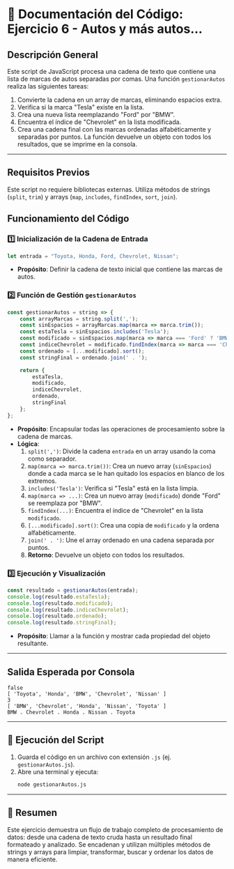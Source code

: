 # 🚗 Documentación del Código: Ejercicio 6 - Autos y más autos...

## Descripción General

Este script de JavaScript procesa una cadena de texto que contiene una lista de marcas de autos separadas por comas. Una función `gestionarAutos` realiza las siguientes tareas:
1.  Convierte la cadena en un array de marcas, eliminando espacios extra.
2.  Verifica si la marca "Tesla" existe en la lista.
3.  Crea una nueva lista reemplazando "Ford" por "BMW".
4.  Encuentra el índice de "Chevrolet" en la lista modificada.
5.  Crea una cadena final con las marcas ordenadas alfabéticamente y separadas por puntos.
La función devuelve un objeto con todos los resultados, que se imprime en la consola.

---

## Requisitos Previos

Este script no requiere bibliotecas externas. Utiliza métodos de strings (`split`, `trim`) y arrays (`map`, `includes`, `findIndex`, `sort`, `join`).

## Funcionamiento del Código

### 1️⃣ Inicialización de la Cadena de Entrada
```js
let entrada = "Toyota, Honda, Ford, Chevrolet, Nissan";
```
*   **Propósito**: Definir la cadena de texto inicial que contiene las marcas de autos.

### 2️⃣ Función de Gestión `gestionarAutos`
```js
const gestionarAutos = string => {
    const arrayMarcas = string.split(',');
    const sinEspacios = arrayMarcas.map(marca => marca.trim());
    const estaTesla = sinEspacios.includes('Tesla');
    const modificado = sinEspacios.map(marca => marca === 'Ford' ? 'BMW' : marca);
    const indiceChevrolet = modificado.findIndex(marca => marca === 'Chevrolet');
    const ordenado = [...modificado].sort();
    const stringFinal = ordenado.join(' . ');

    return {
        estaTesla,
        modificado,
        indiceChevrolet,
        ordenado,
        stringFinal
    };
};
```
*   **Propósito**: Encapsular todas las operaciones de procesamiento sobre la cadena de marcas.
*   **Lógica**:
    1.  `split(',')`: Divide la cadena `entrada` en un array usando la coma como separador.
    2.  `map(marca => marca.trim())`: Crea un nuevo array (`sinEspacios`) donde a cada marca se le han quitado los espacios en blanco de los extremos.
    3.  `includes('Tesla')`: Verifica si "Tesla" está en la lista limpia.
    4.  `map(marca => ...)`: Crea un nuevo array (`modificado`) donde "Ford" se reemplaza por "BMW".
    5.  `findIndex(...)`: Encuentra el índice de "Chevrolet" en la lista `modificado`.
    6.  `[...modificado].sort()`: Crea una copia de `modificado` y la ordena alfabéticamente.
    7.  `join(' . ')`: Une el array ordenado en una cadena separada por puntos.
    8.  **Retorno**: Devuelve un objeto con todos los resultados.

### 3️⃣ Ejecución y Visualización
```js
const resultado = gestionarAutos(entrada);
console.log(resultado.estaTesla);
console.log(resultado.modificado);
console.log(resultado.indiceChevrolet);
console.log(resultado.ordenado);
console.log(resultado.stringFinal);
```
*   **Propósito**: Llamar a la función y mostrar cada propiedad del objeto resultante.

---

## Salida Esperada por Consola
```
false
[ 'Toyota', 'Honda', 'BMW', 'Chevrolet', 'Nissan' ]
3
[ 'BMW', 'Chevrolet', 'Honda', 'Nissan', 'Toyota' ]
BMW . Chevrolet . Honda . Nissan . Toyota
```

---

## 🚀 Ejecución del Script

1.  Guarda el código en un archivo con extensión `.js` (ej. `gestionarAutos.js`).
2.  Abre una terminal y ejecuta:
    ```bash
    node gestionarAutos.js
    ```

---

## 🏁 Resumen

Este ejercicio demuestra un flujo de trabajo completo de procesamiento de datos: desde una cadena de texto cruda hasta un resultado final formateado y analizado. Se encadenan y utilizan múltiples métodos de strings y arrays para limpiar, transformar, buscar y ordenar los datos de manera eficiente.